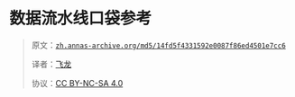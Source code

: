 # 数据流水线口袋参考

> 原文：[`zh.annas-archive.org/md5/14fd5f4331592e0087f86ed4501e7cc6`](https://zh.annas-archive.org/md5/14fd5f4331592e0087f86ed4501e7cc6)
> 
> 译者：[飞龙](https://github.com/wizardforcel)
> 
> 协议：[CC BY-NC-SA 4.0](http://creativecommons.org/licenses/by-nc-sa/4.0/)